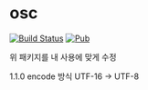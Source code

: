 # osc

[![Build Status](https://github.com/pq/osc/workflows/build/badge.svg)](https://github.com/pq/osc/actions)
[![Pub](https://img.shields.io/pub/v/osc.svg)](https://pub.dev/packages/osc)

위 패키지를 내 사용에 맞게 수정

1.1.0 encode 방식 UTF-16 -> UTF-8


